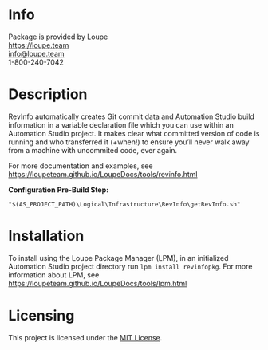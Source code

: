 # Info
Package is provided by Loupe  
https://loupe.team  
info@loupe.team  
1-800-240-7042  

# Description
RevInfo automatically creates Git commit data and Automation Studio build information in a variable declaration file which you can use within an Automation Studio project. It makes clear what committed version of code is running and who transferred it (+when!) to ensure you’ll never walk away from a machine with uncommited code, ever again.

For more documentation and examples, see https://loupeteam.github.io/LoupeDocs/tools/revinfo.html

**Configuration Pre-Build Step:**
```
"$(AS_PROJECT_PATH)\Logical\Infrastructure\RevInfo\getRevInfo.sh"
```

# Installation
To install using the Loupe Package Manager (LPM), in an initialized Automation Studio project directory run `lpm install revinfopkg`. For more information about LPM, see https://loupeteam.github.io/LoupeDocs/tools/lpm.html

# Licensing

This project is licensed under the [MIT License](LICENSE).
